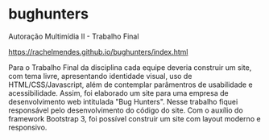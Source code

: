 # bughunters
Autoração Multimídia II - Trabalho Final

https://rachelmendes.github.io/bughunters/index.html

Para o Trabalho Final da disciplina cada equipe deveria construir um site, com tema livre, apresentando identidade visual, uso de HTML/CSS/Javascript, além de contemplar parâmentros de usabilidade e acessibilidade. Assim, foi elaborado um site para uma empresa de desenvolvimento web intitulada "Bug Hunters". Nesse trabalho fiquei responsável pelo desenvolvimento do código do site. Com o auxílio do framework Bootstrap 3, foi possível construir um site com layout moderno e responsivo.
